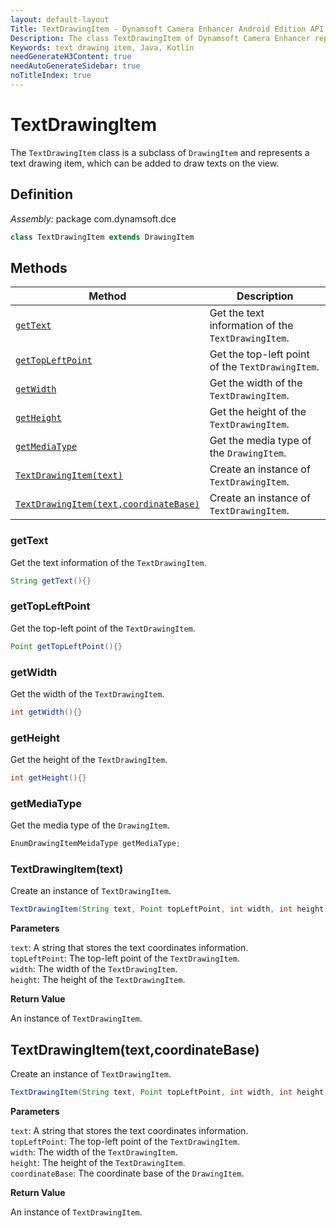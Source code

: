 ```yaml
---
layout: default-layout
Title: TextDrawingItem - Dynamsoft Camera Enhancer Android Edition API Reference
Description: The class TextDrawingItem of Dynamsoft Camera Enhancer represents a text drawing item, which can be added to draw texts on the view.
Keywords: text drawing item, Java, Kotlin
needGenerateH3Content: true
needAutoGenerateSidebar: true
noTitleIndex: true
---
```


# TextDrawingItem

The `TextDrawingItem` class is a subclass of `DrawingItem` and represents a text drawing item, which can be added to draw texts on the view.

## Definition

*Assembly:* package com.dynamsoft.dce

```java
class TextDrawingItem extends DrawingItem
```

## Methods

| Method | Description |
|------- |-------------|
| [`getText`](#gettext) | Get the text information of the `TextDrawingItem`. |
| [`getTopLeftPoint`](#gettopleftpoint) | Get the top-left point of the `TextDrawingItem`. |
| [`getWidth`](#getwidth) | Get the width of the `TextDrawingItem`. |
| [`getHeight`](#getheight) | Get the height of the `TextDrawingItem`. |
| [`getMediaType`](#getmediatype) | Get the media type of the `DrawingItem`. |
| [`TextDrawingItem(text)`](#textdrawingitemtext) | Create an instance of `TextDrawingItem`. |
| [`TextDrawingItem(text,coordinateBase)`](#textdrawingitemtextcoordinatebase) | Create an instance of `TextDrawingItem`. |

### getText

Get the text information of the `TextDrawingItem`.

```java
String getText(){}
```

### getTopLeftPoint

Get the top-left point of the `TextDrawingItem`.

```java
Point getTopLeftPoint(){}
```

### getWidth

Get the width of the `TextDrawingItem`.

```java
int getWidth(){}
```

### getHeight

Get the height of the `TextDrawingItem`.

```java
int getHeight(){}
```

### getMediaType

Get the media type of the `DrawingItem`.

```java
EnumDrawingItemMeidaType getMediaType;
```

### TextDrawingItem(text)

Create an instance of `TextDrawingItem`.

```java
TextDrawingItem(String text, Point topLeftPoint, int width, int height){}
```

**Parameters**

`text`: A string that stores the text coordinates information.  
`topLeftPoint`: The top-left point of the `TextDrawingItem`.  
`width`: The width of the `TextDrawingItem`.  
`height`: The height of the `TextDrawingItem`.  

**Return Value**

An instance of `TextDrawingItem`.

## TextDrawingItem(text,coordinateBase)

Create an instance of `TextDrawingItem`.

```java
TextDrawingItem(String text, Point topLeftPoint, int width, int height, EnumCoordinateBase coordinateBase){}
```

**Parameters**

`text`: A string that stores the text coordinates information.  
`topLeftPoint`: The top-left point of the `TextDrawingItem`.  
`width`: The width of the `TextDrawingItem`.  
`height`: The height of the `TextDrawingItem`.  
`coordinateBase`: The coordinate base of the `DrawingItem`.

**Return Value**

An instance of `TextDrawingItem`.
